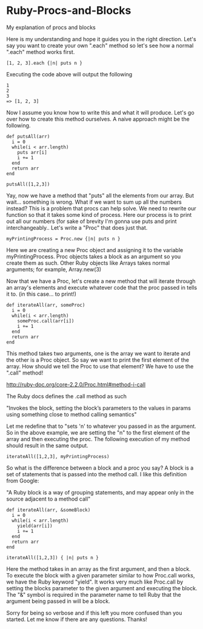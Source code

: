 # Ruby-Procs-and-Blocks
My explanation of procs and blocks

Here is my understanding and hope it guides you in the right direction.
Let's say you want to create your own ".each" method so let's see how a normal ".each" method works first.

```
[1, 2, 3].each {|n| puts n }
```

Executing the code above will output the following

```
1
2
3
=> [1, 2, 3]
```

Now I assume you know how to write this and what it will produce. Let's go over how to create this method ourselves. A naive approach might be the following.

```
def putsAll(arr)
  i = 0
  while(i < arr.length)
    puts arr[i]
    i += 1
  end
  return arr
end

putsAll([1,2,3])
```

Yay, now we have a method that "puts" all the elements from our array. But wait... something is wrong. What if we want to sum up all the numbers instead? This is a problem that procs can help solve. We need to rewrite our function so that it takes some kind of process. Here our process is to print out all our numbers (for sake of brevity I'm gonna use puts and print interchangeably.. Let's write a "Proc" that does just that. 

```
myPrintingProcess = Proc.new {|n| puts n }
```

Here we are creating a new Proc object and assigning it to the variable myPrintingProcess. Proc objects takes a block as an argument so you create them as such. Other Ruby objects like Arrays takes normal arguments; for example, Array.new(3)

Now that we have a Proc, let's create a new method that will iterate through an array's elements and execute whatever code that the proc passed in tells it to. (in this case... to print!)

```
def iterateAll(arr, someProc)
  i = 0
  while(i < arr.length) 
    someProc.call(arr[i])
    i += 1
  end
  return arr
end
```

This method takes two arguments, one is the array we want to iterate and the other is a Proc object. So say we want to print the first element of the array. How should we tell the Proc to use that element? We have to use the ".call" method! 

http://ruby-doc.org/core-2.2.0/Proc.html#method-i-call

The Ruby docs defines the .call method as such

"Invokes the block, setting the block’s parameters to the values in params using something close to method calling semantics"

Let me redefine that to "sets 'n' to whatever you passed in as the argument. So in the above example, we are setting the "n" to the first element of the array and then executing the proc. The following execution of my method should result in the same output.

```
iterateAll([1,2,3], myPrintingProcess)
```

So what is the difference between a block and a proc you say? A block is a set of statements that is passed into the method call. I like this definition from Google:
 
"A Ruby block is a way of grouping statements, and may appear only in the source adjacent to a method call"

```
def iterateAll(arr, &someBlock)
  i = 0
  while(i < arr.length) 
    yield(arr[i])
    i += 1
  end
  return arr
end

iterateAll([1,2,3]) { |n| puts n }
```

Here the method takes in an array as the first argument, and then a block. To execute the block with a given parameter similar to how Proc.call works, we have the Ruby keyword "yield". It works very much like Proc.call by setting the blocks parameter to the given argument and executing the block. The "&" symbol is required in the parameter name to tell Ruby that the argument being passed in will be a block.
 
Sorry for being so verbose and if this left you more confused than you started. Let me know if there are any questions. Thanks!
